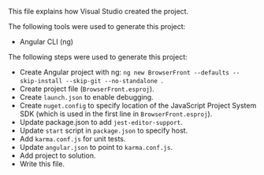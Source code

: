 This file explains how Visual Studio created the project.

The following tools were used to generate this project:
- Angular CLI (ng)

The following steps were used to generate this project:
- Create Angular project with ng: `ng new BrowserFront --defaults --skip-install --skip-git --no-standalone `.
- Create project file (`BrowserFront.esproj`).
- Create `launch.json` to enable debugging.
- Create `nuget.config` to specify location of the JavaScript Project System SDK (which is used in the first line in `BrowserFront.esproj`).
- Update package.json to add `jest-editor-support`.
- Update `start` script in `package.json` to specify host.
- Add `karma.conf.js` for unit tests.
- Update `angular.json` to point to `karma.conf.js`.
- Add project to solution.
- Write this file.
